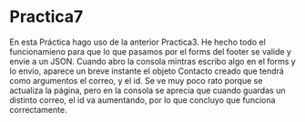 # Practica7

En esta Práctica hago uso de la anterior Practica3. He hecho todo el funcionamieno para que lo que pasamos por el forms del footer se valide y envie a un JSON. Cuando abro la consola mintras escribo algo en el forms y lo envio, aparece un breve instante el objeto Contacto creado que tendrá como argumentos el correo, y el id. 
Se ve muy poco rato porque se actualiza la página, pero en la consola se aprecia que cuando guardas un distinto correo, el id va aumentando, por lo que concluyo que funciona correctamente.
